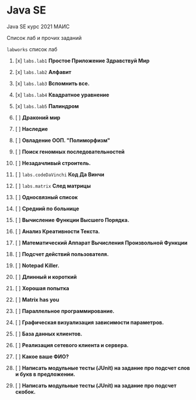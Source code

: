 # Java SE
Java SE курс 2021 МАИС

Список лаб и прочих заданий

`labworks` список лаб

1. [x] `labs.lab1` **Простое Приложение Здравствуй Мир**
    
2. [x] `labs.lab2` **Алфавит**
    
3. [x] `labs.lab3` **Вспомнить все.**
    
4. [x] `labs.lab4` **Квадратное уравнение**
    
5. [x] `labs.lab5` **Палиндром**
    
6. [ ] **Драконий мир**
    
7. [ ] **Наследие**
    
8. [ ] **Овладение ООП. "Полиморфизм"**
    
9. [ ] **Поиск геномных последовательностей**
    
10. [ ] **Незадачливый строитель.**
     
11. [ ] `labs.codeDaVinchi` **Код Да Винчи**
     
12. [ ] `labs.matrix` **След матрицы**
     
13. [ ] **Односвязный список**
  
14. [ ] **Средний по больнице**
   
15. [ ] **Вычисление Функции Высшего Порядка.**
    
16. [ ] **Анализ Креативности Текста.**
     
17. [ ] **Математический Аппарат Вычисления Произвольной Функции**
     
18. [ ] **Подсчет действий пользователя.**
     
19. [ ] **Notepad Killer.**
     
20. [ ] **Длинный и короткий**
     
21. [ ] **Хорошая попытка**
     
22. [ ] **Matrix has you**
 
23. [ ] **Параллельное программирование.**
 
24. [ ] **Графическая визуализация зависимости параметров.**
  
25. [ ] **База данных клиентов.**
   
26. [ ] **Реализация сетевого клиента и сервера.**
    
27. [ ] **Какое ваше ФИО?**
     
28. [ ] **Написать модульные тесты (JUnit) на задание про подсчет слов и букв в предложении.**

29. [ ] **Написать модульные тесты (JUnit) на задание про подсчет скобок.**
